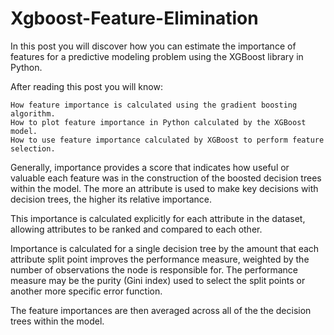 # Xgboost-Feature-Elimination

In this post you will discover how you can estimate the importance of features for a predictive modeling problem using the XGBoost library in Python.

After reading this post you will know:

    How feature importance is calculated using the gradient boosting algorithm.
    How to plot feature importance in Python calculated by the XGBoost model.
    How to use feature importance calculated by XGBoost to perform feature selection.

Generally, importance provides a score that indicates how useful or valuable each feature was in the construction of the boosted decision trees within the model. The more an attribute is used to make key decisions with decision trees, the higher its relative importance.

This importance is calculated explicitly for each attribute in the dataset, allowing attributes to be ranked and compared to each other.

Importance is calculated for a single decision tree by the amount that each attribute split point improves the performance measure, weighted by the number of observations the node is responsible for. The performance measure may be the purity (Gini index) used to select the split points or another more specific error function.

The feature importances are then averaged across all of the the decision trees within the model.
